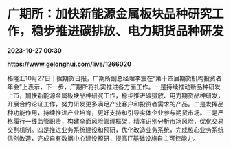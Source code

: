 # 广期所：加快新能源金属板块品种研究工作，稳步推进碳排放、电力期货品种研发

**2023-10-27 00:30**

**https://www.gelonghui.com/live/1266020**

格隆汇10月27日｜据期货日报，广期所副总经理李震在“第十四届期货机构投资者年会”上表示，下一步，广期所将扎实推进各方面工作。一是持续推动新品种研发上市，加快新能源金属板块品种研究工作，稳步推进碳排放、电力期货品种研发，开展合约论证工作，努力研发更多满足产业客户和投资者需求的产品。二是发挥品种功能作用，持续推进产业培育，更好支持和引导实体企业参与期货市场。三是严格履行一线监管职责，构建全面风险管理框架，精准识别分析市场风险，优化交易交割机制。四是推进业务系统建设和预研，优化改造业务系统，完成核心业务系统信创改造，完成自有数据中心建设预研，提高IT基础设施自主可控能力。